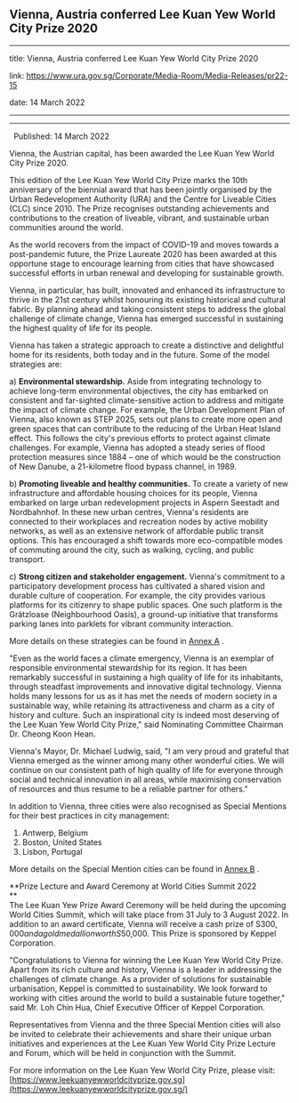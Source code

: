 ## Vienna, Austria conferred Lee Kuan Yew World City Prize 2020
---
title: Vienna, Austria conferred Lee Kuan Yew World City Prize 2020

link: https://www.ura.gov.sg/Corporate/Media-Room/Media-Releases/pr22-15

date: 14 March 2022

---

------------------------------------------------------------

  Published: 14 March 2022

Vienna, the Austrian capital, has been awarded the Lee Kuan Yew World City Prize 2020.   
  
This edition of the Lee Kuan Yew World City Prize marks the 10th anniversary of the biennial award that has been jointly organised by the Urban Redevelopment Authority (URA) and the Centre for Liveable Cities (CLC) since 2010. The Prize recognises outstanding achievements and contributions to the creation of liveable, vibrant, and sustainable urban communities around the world.  
  
As the world recovers from the impact of COVID-19 and moves towards a post-pandemic future, the Prize Laureate 2020 has been awarded at this opportune stage to encourage learning from cities that have showcased successful efforts in urban renewal and developing for sustainable growth.  
  
Vienna, in particular, has built, innovated and enhanced its infrastructure to thrive in the 21st century whilst honouring its existing historical and cultural fabric. By planning ahead and taking consistent steps to address the global challenge of climate change, Vienna has emerged successful in sustaining the highest quality of life for its people.  
  
Vienna has taken a strategic approach to create a distinctive and delightful home for its residents, both today and in the future. Some of the model strategies are:  
  
a) **Environmental stewardship.** Aside from integrating technology to achieve long-term environmental objectives, the city has embarked on consistent and far-sighted climate-sensitive action to address and mitigate the impact of climate change. For example, the Urban Development Plan of Vienna, also known as STEP 2025, sets out plans to create more open and green spaces that can contribute to the reducing of the Urban Heat Island effect. This follows the city's previous efforts to protect against climate challenges. For example, Vienna has adopted a steady series of flood protection measures since 1884 – one of which would be the construction of New Danube, a 21-kilometre flood bypass channel, in 1989.  
  
b) **Promoting liveable and healthy communities.** To create a variety of new infrastructure and affordable housing choices for its people, Vienna embarked on large urban redevelopment projects in Aspern Seestadt and Nordbahnhof. In these new urban centres, Vienna's residents are connected to their workplaces and recreation nodes by active mobility networks, as well as an extensive network of affordable public transit options. This has encouraged a shift towards more eco-compatible modes of commuting around the city, such as walking, cycling, and public transport.  
  
c) **Strong citizen and stakeholder engagement.** Vienna's commitment to a participatory development process has cultivated a shared vision and durable culture of cooperation. For example, the city provides various platforms for its citizenry to shape public spaces. One such platform is the Grätzloase (Neighbourhood Oasis), a ground-up initiative that transforms parking lanes into parklets for vibrant community interaction.   
  
More details on these strategies can be found in [Annex A](https://www.ura.gov.sg/-/media/Corporate/Media-Room/2022/Mar/pr22-15a.pdf) .   
  
"Even as the world faces a climate emergency, Vienna is an exemplar of responsible environmental stewardship for its region. It has been remarkably successful in sustaining a high quality of life for its inhabitants, through steadfast improvements and innovative digital technology. Vienna holds many lessons for us as it has met the needs of modern society in a sustainable way, while retaining its attractiveness and charm as a city of history and culture. Such an inspirational city is indeed most deserving of the Lee Kuan Yew World City Prize," said Nominating Committee Chairman Dr. Cheong Koon Hean.  
  
Vienna's Mayor, Dr. Michael Ludwig, said, "I am very proud and grateful that Vienna emerged as the winner among many other wonderful cities. We will continue on our consistent path of high quality of life for everyone through social and technical innovation in all areas, while maximising conservation of resources and thus resume to be a reliable partner for others."  
  
In addition to Vienna, three cities were also recognised as Special Mentions for their best practices in city management:  
  
1. Antwerp, Belgium  
2. Boston, United States  
3. Lisbon, Portugal  
  
More details on the Special Mention cities can be found in [Annex B](https://www.ura.gov.sg/-/media/Corporate/Media-Room/2022/Mar/pr22-15b.pdf) .   
  
**Prize Lecture and Award Ceremony at World Cities Summit 2022  
**  
The Lee Kuan Yew Prize Award Ceremony will be held during the upcoming World Cities Summit, which will take place from 31 July to 3 August 2022. In addition to an award certificate, Vienna will receive a cash prize of S$300,000 and a gold medallion worth S$50,000. This Prize is sponsored by Keppel Corporation.  
  
"Congratulations to Vienna for winning the Lee Kuan Yew World City Prize. Apart from its rich culture and history, Vienna is a leader in addressing the challenges of climate change. As a provider of solutions for sustainable urbanisation, Keppel is committed to sustainability. We look forward to working with cities around the world to build a sustainable future together," said Mr. Loh Chin Hua, Chief Executive Officer of Keppel Corporation.  
  
Representatives from Vienna and the three Special Mention cities will also be invited to celebrate their achievements and share their unique urban initiatives and experiences at the Lee Kuan Yew World City Prize Lecture and Forum, which will be held in conjunction with the Summit.  
  
For more information on the Lee Kuan Yew World City Prize, please visit:   
[https://www.leekuanyewworldcityprize.gov.sg](https://www.leekuanyewworldcityprize.gov.sg/)